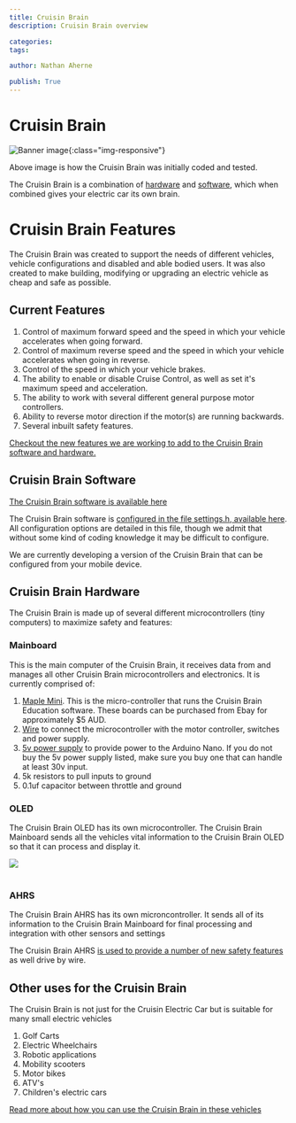 ```yaml
---
title: Cruisin Brain
description: Cruisin Brain overview

categories:
tags:

author: Nathan Aherne

publish: True
---
```


# Cruisin Brain

![Banner image](/banner.jpeg){:class="img-responsive"}

Above image is how the Cruisin Brain was initially coded and tested.

The Cruisin Brain is a combination of [hardware](index.md#cruisin-brain-hardware) and [software](index.md#cruisin-brain-software), which when combined gives your electric car its own brain.

# Cruisin Brain Features

The Cruisin Brain was created to support the needs of different vehicles, vehicle configurations and disabled and able bodied users. It was also created to make building, modifying or upgrading an electric vehicle as cheap and safe as possible.

## Current Features

1. Control of maximum forward speed and the speed in which your vehicle accelerates when going forward.
2. Control of maximum reverse speed and the speed in which your vehicle accelerates when going in reverse.
3. Control of the speed in which your vehicle brakes.
4. The ability to enable or disable Cruise Control, as well as set it's maximum speed and acceleration.
5. The ability to work with several different general purpose motor controllers.
6. Ability to reverse motor direction if the motor(s) are running backwards.
7. Several inbuilt safety features.

[Checkout the new features we are working to add to the Cruisin Brain software and hardware.](/cruisin-brain/future-features/index.md)

## Cruisin Brain Software

[The Cruisin Brain software is available here](https://github.com/nathanaherne/cruisin/tree/master/cruisin-brain)

The Cruisin Brain software is [configured in the file settings.h, available here](https://github.com/nathanaherne/cruisin/tree/master/cruisin-brain/settings.h). All configuration options are detailed in this file, though we admit that without some kind of coding knowledge it may be difficult to configure.

We are currently developing a version of the Cruisin Brain that can be configured from your mobile device.

## Cruisin Brain Hardware

The Cruisin Brain is made up of several different microcontrollers (tiny computers) to maximize safety and features:

### Mainboard

This is the main computer of the Cruisin Brain, it receives data from and manages all other Cruisin Brain microcontrollers and electronics. It is currently comprised of:

1. [Maple Mini](http://wiki.stm32duino.com/index.php?title=Maple_Mini). This is the micro-controller that runs the Cruisin Brain Education software. These boards can be purchased from Ebay for approximately $5 AUD.
2. [Wire](https://hobbyking.com/en_us/kingduino-male-female-40p-200mm-wire-jumper-cable.html) to connect the microcontroller with the motor controller, switches and power supply.
3. [5v power supply](https://hobbyking.com/en_us/micro-bec-5v-3a.html) to provide power to the Arduino Nano. If you do not buy the 5v power supply listed, make sure you buy one that can handle at least 30v input.
4. 5k resistors to pull inputs to ground
5. 0.1uf capacitor between throttle and ground

### OLED

The Cruisin Brain OLED has its own microcontroller. The Cruisin Brain Mainboard sends all the vehicles vital information to the Cruisin Brain OLED so that it can process and display it.

<img src="https://i.imgur.com/NuHy9SM.jpg">
<br>
<br>

### AHRS

The Cruisin Brain AHRS has its own microncontroller. It sends all of its information to the Cruisin Brain Mainboard for final processing and integration with other sensors and settings

The Cruisin Brain AHRS [is used to provide a number of new safety features](future-features/index.md) as well drive by wire.

## Other uses for the Cruisin Brain

The Cruisin Brain is not just for the Cruisin Electric Car but is suitable for many small electric vehicles

1. Golf Carts
2. Electric Wheelchairs
3. Robotic applications
4. Mobility scooters
5. Motor bikes
6. ATV's
7. Children's electric cars

[Read more about how you can use the Cruisin Brain in these vehicles](other-uses/index.md)